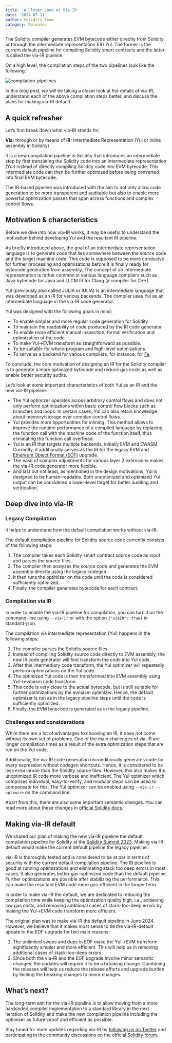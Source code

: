 ```yaml
---
title: 'A Closer Look at Via-IR'
date: '2024-07-11'
author: Solidity Team
category: Releases
---
```


The Solidity compiler generates EVM bytecode either directly from Solidity or through the intermediate representation (IR) Yul.
The former is the current default pipeline for compiling Solidity smart contracts and the latter is called the via-IR pipeline.

On a high level, the compilation steps of the two pipelines look like the following:

![compilation-pipelines](/img/2024/compilation-pipelines.png)

In this blog post, we will be taking a closer look at the details of via-IR, understand each of the above compilation steps better, and discuss the plans for making via-IR default.

## A quick refresher

Let’s first break down what via-IR stands for.

**Via:** through or by means of
**IR:** Intermediate Representation (Yul or Inline assembly in Solidity)

It is a new compilation pipeline in Solidity that introduces an intermediate step by first translating the Solidity code into an intermediate representation (Yul) instead of directly compiling Solidity code into EVM bytecode.
This intermediate code can then be further optimized before being converted into final EVM bytecode.

The IR-based pipeline was introduced with the aim to not only allow code generation to be more transparent and auditable but also to enable more powerful optimization passes that span across functions and complex control flows.

## Motivation & characteristics

Before we dive into how via-IR works, it may be useful to understand the motivation behind developing Yul and the resultant IR pipeline.

As briefly introduced above, the goal of an intermediate representation language is to generate code that lies somewhere between the source code and the target machine code. This code is supposed to be more conducive for further processing and optimisations before it is finally ready for bytecode generation from assembly.
The concept of an intermediate representation is rather common in various language compilers such as Java bytecode for Java and LLCM IR for Clang (a compiler for C++). 

Yul (previously also called JULIA or IULIA) is an intermediate language that was developed as an IR for various backends.
The compiler uses Yul as an intermediate language in the via-IR code generator.

Yul was designed with the following goals in mind:
* To enable simpler and more regular code generation for Solidity
* To maintain the readability of code produced by the IR code generator
* To enable more efficient manual inspection, formal verification and optimization of the code.
* To make Yul→EVM transform as straightforward as possible.
* To be suitable for whole-program and high-level optimizations.
* To serve as a backend for various compilers, for instance, for [Fe](https://fe-lang.org/).

To conclude, the core motivation of designing an IR for the Solidity compiler is to generate a more optimized bytecode and reduce gas costs as well as enable better security audits.

Let’s look at some important characteristics of both Yul as an IR and the new via-IR pipeline:
* The Yul optimizer operates across arbitrary control flows and does not only perform optimizations within basic control flow blocks such as branches and loops. In certain cases, Yul can also retain knowledge about memory/storage over complex control flows.
* Yul provides more opportunities for inlining. This method allows to improve the runtime performance of a compiled language by replacing the function call with the machine code of the function itself, thus eliminating the function call overhead.
* Yul is an IR that targets multiple backends, initially EVM and EWASM. Currently, it additionally serves as the IR for the legacy EVM and [Ethereum Object Format (EOF)](https://evmobjectformat.org/) upgrade.
* The ease of complex adjustments for various layer 2 extensions makes the via-IR code generator more flexible.
* And last but not least, as mentioned in the design motivations, Yul is designed to be human-readable. Both unoptimized and optimized Yul output can be considered a lower-level target for better auditing and verification.

## Deep dive into via-IR

### Legacy Compilation

It helps to understand how the default compilation works without via-IR.

The default compilation pipeline for Solidity source code currently consists of the following steps:
1. The compiler takes each Solidity smart contract source code as input and parses the source files.
2. The compiler then analyzes the source code and generates the EVM assembly directly using the legacy codegen.
3. It then runs the optimizer on the code until the code is considered sufficiently optimized.
4. Finally, the compiler generates bytecode for each contract.

### Compilation via IR

In order to enable the via-IR pipeline for compilation, you can turn it on the command-line using ``--via-ir``  or with the option ``{"viaIR": true}`` in standard-json.

The compilation via intermediate representation (Yul) happens in the following steps:
1. The compiler parses the Solidity source files.
2. Instead of compiling Solidity source code directly to EVM assembly, the new IR code generator will first transform the code into Yul code.
3. After this intermediary code transform, the Yul optimizer will repeatedly perform optimizations on the Yul code.
4. The optimized Yul code is then transformed into EVM assembly using Yul→evmasm code transform.
5. This code is very close to the actual bytecode, but is still suitable for further optimizations by the evmasm optimizer. Hence, the default optimizer is run as in the legacy pipeline steps until the code is sufficiently optimized.
6. Finally, the EVM bytecode is generated as in the legacy pipeline.

### Challenges and considerations

While there are a lot of advantages to choosing an IR, it does not come without its own set of problems. One of the main challenges of via-IR are longer compilation times as a result of the extra optimization steps that are run on the Yul code.

Additionally, the via-IR code generation unconditionally generates code for every expression without codegen shortcuts.
Hence, it is considered to be less error-prone than the Solidity source files. However, this also makes the unoptimized IR code more verbose and inefficient. The Yul optimizer which comprises individual, easy-to-verify, and modular steps can be used to compensate for this.
The Yul optimizer can be enabled using ``--via-ir --optimize`` on the command line.

Apart from this, there are also some important semantic changes. You can read more about these changes in [official Solidity docs](https://docs.soliditylang.org/en/v0.8.26/ir-breaking-changes.html#semantic-only-changes).

## Making via-IR default

We shared our plan of making the new via-IR pipeline the default compilation pipeline for Solidity at the [Solidity Summit 2023]((https://www.youtube.com/watch?v=jX5VJ4wcJXM&list=PLX8x7Zj6VeznJuVkZtRyKwseJdrr4mNsE&index=18)). Making via-IR default would make the current default pipeline the legacy pipeline.

via-IR is thoroughly tested and is considered to be at par in terms of security with the current default compilation pipeline.
The IR pipeline is good at running optimizations and eliminating stack too deep errors in most cases.
It also generates better gas-optimized code than the default pipeline. Further optimizations are possible after stabilizing the performance. This can make the resultant EVM code more gas-efficient in the longer term.

In order to make via-IR the default, we are dedicated to reducing the compilation time while keeping the optimization quality high, i.e., achieving low gas costs, and removing additional cases of stack-too-deep errors by making the Yul→EVM code transform more efficient.

The original plan was to make via-IR the default pipeline in June 2024.
However, we believe that it makes most sense to tie the via-IR-default update to the EOF upgrade for two main reasons:
1. The unlimited swaps and dups in EOF make the Yul→EVM transform significantly simpler and more efficient. This will help us in removing additional cases of stack-too-deep errors.
2. Since both the via-IR and the EOF upgrade involve minor semantic changes: the updates will require it to be a breaking change. Combining the releases will help us reduce the release efforts and upgrade burden by limiting the breaking changes to minor changes.

## What’s next?

The long-term aim for the via-IR pipeline is to allow moving from a more hardcoded compiler implementation to a standard library in the next iteration of Solidity and make the new compilation pipeline including the optimiser as future-proof and efficient as possible.

Stay tuned for more updates regarding via-IR by [following us on Twitter](https://x.com/solidity_lang) and participating in the community discussions on the official [Solidity forum](https://forum.soliditylang.org/).
